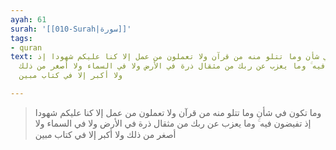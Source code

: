 ```yaml
---
ayah: 61
surah: '[[010-Surah|سورة]]'
tags:
- quran
text: وما تكون في شأن وما تتلو منه من قرآن ولا تعملون من عمل إلا كنا عليكم شهودا إذ
  تفيضون فيه ۚ وما يعزب عن ربك من مثقال ذرة في الأرض ولا في السماء ولا أصغر من ذلك
  ولا أكبر إلا في كتاب مبين

---
```

> وما تكون في شأن وما تتلو منه من قرآن ولا تعملون من عمل إلا كنا عليكم شهودا إذ تفيضون فيه ۚ وما يعزب عن ربك من مثقال ذرة في الأرض ولا في السماء ولا أصغر من ذلك ولا أكبر إلا في كتاب مبين
